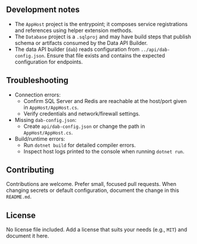 
## Development notes

- The `AppHost` project is the entrypoint; it composes service registrations and references using helper extension methods.
- The `Database` project is a `.sqlproj` and may have build steps that publish schema or artifacts consumed by the Data API Builder.
- The data API builder (`dab`) reads configuration from `../api/dab-config.json`. Ensure that file exists and contains the expected configuration for endpoints.

## Troubleshooting

- Connection errors:
  - Confirm SQL Server and Redis are reachable at the host/port given in `AppHost/AppHost.cs`.
  - Verify credentials and network/firewall settings.
- Missing `dab-config.json`:
  - Create `api/dab-config.json` or change the path in `AppHost/AppHost.cs`.
- Build/runtime errors:
  - Run `dotnet build` for detailed compiler errors.
  - Inspect host logs printed to the console when running `dotnet run`.

## Contributing

Contributions are welcome. Prefer small, focused pull requests. When changing secrets or default configuration, document the change in this `README.md`.

## License

No license file included. Add a license that suits your needs (e.g., `MIT`) and document it here.
